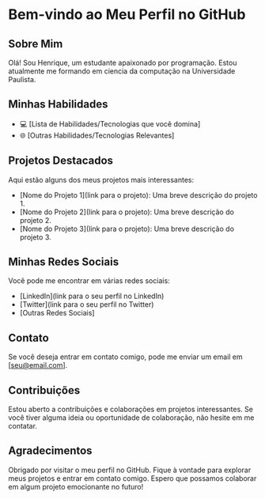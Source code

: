 # Bem-vindo ao Meu Perfil no GitHub

## Sobre Mim

Olá! Sou Henrique, um estudante apaixonado por programação. Estou atualmente me formando em ciencia da computação na Universidade Paulista.

## Minhas Habilidades

- 💻 [Lista de Habilidades/Tecnologias que você domina]
- 🌐 [Outras Habilidades/Tecnologias Relevantes]

## Projetos Destacados

Aqui estão alguns dos meus projetos mais interessantes:

- [Nome do Projeto 1](link para o projeto): Uma breve descrição do projeto 1.
- [Nome do Projeto 2](link para o projeto): Uma breve descrição do projeto 2.
- [Nome do Projeto 3](link para o projeto): Uma breve descrição do projeto 3.

## Minhas Redes Sociais

Você pode me encontrar em várias redes sociais:

- [LinkedIn](link para o seu perfil no LinkedIn)
- [Twitter](link para o seu perfil no Twitter)
- [Outras Redes Sociais]

## Contato

Se você deseja entrar em contato comigo, pode me enviar um email em [seu@email.com].

## Contribuições

Estou aberto a contribuições e colaborações em projetos interessantes. Se você tiver alguma ideia ou oportunidade de colaboração, não hesite em me contatar.

## Agradecimentos

Obrigado por visitar o meu perfil no GitHub. Fique à vontade para explorar meus projetos e entrar em contato comigo. Espero que possamos colaborar em algum projeto emocionante no futuro!
